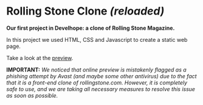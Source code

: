# Rolling Stone Clone *(reloaded)*
**Our first project in Develhope: a clone of Rolling Stone Magazine.**

In this project we used HTML, CSS and Javascript to create a static web page.

Take a look at the [preview](https://nico-barbieri.github.io/develhope-rollingstone-clone/).

**IMPORTANT:** *We noticed that online preview is mistakenly flagged as a phishing attempt by Avast (and maybe some other antivirus) due to the fact that it is a front-end clone of rollingstone.com. However, it is completely safe to use, and we are taking all necessary measures to resolve this issue as soon as possible.*
